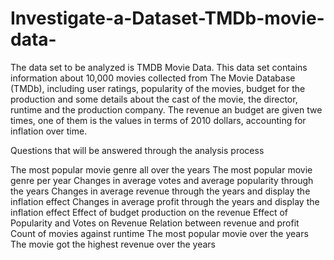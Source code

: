 # Investigate-a-Dataset-TMDb-movie-data-
The data set to be analyzed is TMDB Movie Data. This data set contains information about 10,000 movies collected from The Movie Database (TMDb), including user ratings, popularity of the movies, budget for the production and some details about the cast of the movie, the director, runtime and the production company. The revenue an budget are given twe times, one of them is the values in terms of 2010 dollars, accounting for inflation over time.

Questions that will be answered through the analysis process

The most popular movie genre all over the years
The most popular movie genre per year
Changes in average votes and average popularity through the years
Changes in average revenue through the years and display the inflation effect
Changes in average profit through the years and display the inflation effect
Effect of budget production on the revenue
Effect of Popularity and Votes on Revenue
Relation between revenue and profit
Count of movies against runtime
The most popular movie over the years
The movie got the highest revenue over the years

